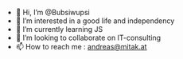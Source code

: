 - 👋 Hi, I’m @Bubsiwupsi
- 👀 I’m interested in a good life and independency
- 🌱 I’m currently learning JS
- 💞️ I’m looking to collaborate on IT-consulting
- 📫 How to reach me : andreas@mitak.at

<!---
Bubsiwupsi/Bubsiwupsi is a ✨ special ✨ repository because its `README.md` (this file) appears on your GitHub profile.
You can click the Preview link to take a look at your changes.
--->
